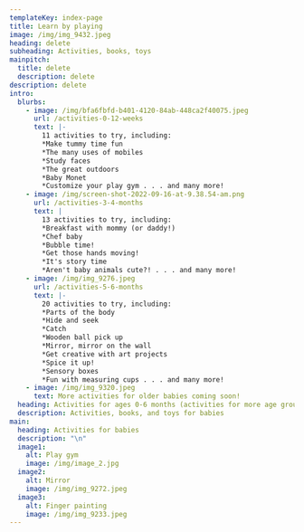 ```yaml
---
templateKey: index-page
title: Learn by playing
image: /img/img_9432.jpeg
heading: delete
subheading: Activities, books, toys
mainpitch:
  title: delete
  description: delete
description: delete
intro:
  blurbs:
    - image: /img/bfa6fbfd-b401-4120-84ab-448ca2f40075.jpeg
      url: /activities-0-12-weeks
      text: |-
        11 activities to try, including:
        *Make tummy time fun 
        *The many uses of mobiles
        *Study faces
        *The great outdoors
        *Baby Monet
        *Customize your play gym . . . and many more!
    - image: /img/screen-shot-2022-09-16-at-9.38.54-am.png
      url: /activities-3-4-months
      text: |
        13 activities to try, including:
        *Breakfast with mommy (or daddy!) 
        *Chef baby
        *Bubble time!
        *Get those hands moving!
        *It's story time
        *Aren't baby animals cute?! . . . and many more!
    - image: /img/img_9276.jpeg
      url: /activities-5-6-months
      text: |-
        20 activities to try, including:
        *Parts of the body 
        *Hide and seek
        *Catch
        *Wooden ball pick up
        *Mirror, mirror on the wall
        *Get creative with art projects
        *Spice it up!
        *Sensory boxes
        *Fun with measuring cups . . . and many more!
    - image: /img/img_9320.jpeg
      text: More activities for older babies coming soon!
  heading: Activities for ages 0-6 months (activities for more age groups coming soon!)
  description: Activities, books, and toys for babies
main:
  heading: Activities for babies
  description: "\n"
  image1:
    alt: Play gym
    image: /img/image_2.jpg
  image2:
    alt: Mirror
    image: /img/img_9272.jpeg
  image3:
    alt: Finger painting
    image: /img/img_9233.jpeg
---
```

